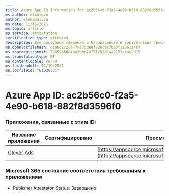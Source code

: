 ```yaml
---
title: Azure App ID Information for ac2b56c0-f2a5-4e90-b618-882f8d3596f0
ms.author: elmalova
author: elenamalova
ms.date: 11/16/2021
ms.topic: article
ms.service: attestation
certification_type: attested
description: Все доступные сведения о безопасности и соответствия требованиям для ac2b56c0-f2a5-4e90-b618-882f8d3596f0.
ms.openlocfilehash: dcabd2728a776a3ddeef820c9c7b63f1196114b7
ms.sourcegitcommit: 7989546de4aa2bbd2a751281d1aa215facae2d15
ms.translationtype: MT
ms.contentlocale: ru-RU
ms.lasthandoff: 11/16/2021
ms.locfileid: "61036501"
---
```

# <a name="azure-app-id-ac2b56c0-f2a5-4e90-b618-882f8d3596f0"></a>Azure App ID: ac2b56c0-f2a5-4e90-b618-882f8d3596f0


### <a name="apps-associated-with-this-id"></a>Приложения, связанные с этим ID:
| **Название приложения** | **Сертифицировано** | **Просмотр в AppSource** |
|--------------|---------------|-----------------------|
| [Clever Ads](https://docs.microsoft.com/microsoft-365-app-certification/forward/WA200001182) |  | [https://appsource.microsoft.com/product/office/WA200001182](https://appsource.microsoft.com/product/office/WA200001182) |

### <a name="microsoft-365-app-compliance-status"></a>Microsoft 365 состояние соответствия требованиям к приложениям
- Publisher Attestaton Status: Завершено
